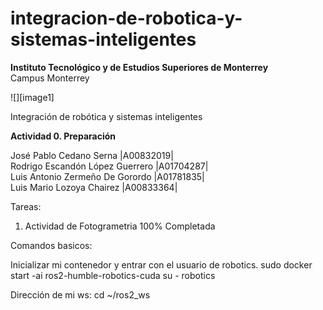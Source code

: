 # integracion-de-robotica-y-sistemas-inteligentes

 **Instituto Tecnológico y de Estudios Superiores de Monterrey**  
 Campus Monterrey

![][image1]

Integración de robótica y sistemas inteligentes

**Actividad 0\. Preparación**

José Pablo Cedano Serna  			|A00832019|  
Rodrigo Escandón López Guerrero   	|A01704287|  
Luis Antonio Zermeño De Gorordo 	|A01781835|  
Luis Mario Lozoya Chairez	 		|A00833364|

Tareas:

1) Actividad de Fotogrametria 100% Completada

Comandos basicos:

Inicializar mi contenedor y entrar con el usuario de robotics. 
sudo docker start -ai ros2-humble-robotics-cuda
su - robotics 

Dirección de mi ws: cd ~/ros2_ws 

